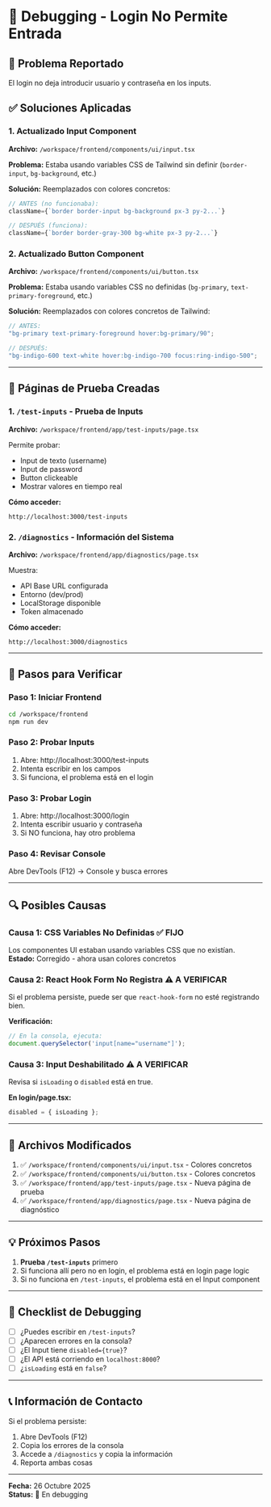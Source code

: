 # 🔧 Debugging - Login No Permite Entrada

## 🎯 Problema Reportado

El login no deja introducir usuario y contraseña en los inputs.

## ✅ Soluciones Aplicadas

### 1. **Actualizado Input Component**

**Archivo:** `/workspace/frontend/components/ui/input.tsx`

**Problema:** Estaba usando variables CSS de Tailwind sin definir (`border-input`, `bg-background`, etc.)

**Solución:** Reemplazados con colores concretos:

```typescript
// ANTES (no funcionaba):
className={`border border-input bg-background px-3 py-2...`}

// DESPUÉS (funciona):
className={`border border-gray-300 bg-white px-3 py-2...`}
```

### 2. **Actualizado Button Component**

**Archivo:** `/workspace/frontend/components/ui/button.tsx`

**Problema:** Estaba usando variables CSS no definidas (`bg-primary`, `text-primary-foreground`, etc.)

**Solución:** Reemplazados con colores concretos de Tailwind:

```typescript
// ANTES:
"bg-primary text-primary-foreground hover:bg-primary/90";

// DESPUÉS:
"bg-indigo-600 text-white hover:bg-indigo-700 focus:ring-indigo-500";
```

---

## 🧪 Páginas de Prueba Creadas

### 1. `/test-inputs` - Prueba de Inputs

**Archivo:** `/workspace/frontend/app/test-inputs/page.tsx`

Permite probar:

- Input de texto (username)
- Input de password
- Button clickeable
- Mostrar valores en tiempo real

**Cómo acceder:**

```
http://localhost:3000/test-inputs
```

### 2. `/diagnostics` - Información del Sistema

**Archivo:** `/workspace/frontend/app/diagnostics/page.tsx`

Muestra:

- API Base URL configurada
- Entorno (dev/prod)
- LocalStorage disponible
- Token almacenado

**Cómo acceder:**

```
http://localhost:3000/diagnostics
```

---

## 🚀 Pasos para Verificar

### Paso 1: Iniciar Frontend

```bash
cd /workspace/frontend
npm run dev
```

### Paso 2: Probar Inputs

1. Abre: http://localhost:3000/test-inputs
2. Intenta escribir en los campos
3. Si funciona, el problema está en el login

### Paso 3: Probar Login

1. Abre: http://localhost:3000/login
2. Intenta escribir usuario y contraseña
3. Si NO funciona, hay otro problema

### Paso 4: Revisar Console

Abre DevTools (F12) → Console y busca errores

---

## 🔍 Posibles Causas

### Causa 1: CSS Variables No Definidas ✅ FIJO

Los componentes UI estaban usando variables CSS que no existían.
**Estado:** Corregido - ahora usan colores concretos

### Causa 2: React Hook Form No Registra ⚠️ A VERIFICAR

Si el problema persiste, puede ser que `react-hook-form` no esté registrando bien.

**Verificación:**

```javascript
// En la consola, ejecuta:
document.querySelector('input[name="username"]');
```

### Causa 3: Input Deshabilitado ⚠️ A VERIFICAR

Revisa si `isLoading` o `disabled` está en true.

**En login/page.tsx:**

```typescript
disabled = { isLoading };
```

---

## 📝 Archivos Modificados

1. ✅ `/workspace/frontend/components/ui/input.tsx` - Colores concretos
2. ✅ `/workspace/frontend/components/ui/button.tsx` - Colores concretos
3. ✅ `/workspace/frontend/app/test-inputs/page.tsx` - Nueva página de prueba
4. ✅ `/workspace/frontend/app/diagnostics/page.tsx` - Nueva página de diagnóstico

---

## 💡 Próximos Pasos

1. **Prueba `/test-inputs`** primero
2. Si funciona allí pero no en login, el problema está en login page logic
3. Si no funciona en `/test-inputs`, el problema está en el Input component

---

## 🎯 Checklist de Debugging

- [ ] ¿Puedes escribir en `/test-inputs`?
- [ ] ¿Aparecen errores en la consola?
- [ ] ¿El Input tiene `disabled={true}`?
- [ ] ¿El API está corriendo en `localhost:8000`?
- [ ] ¿`isLoading` está en `false`?

---

## 📞 Información de Contacto

Si el problema persiste:

1. Abre DevTools (F12)
2. Copia los errores de la consola
3. Accede a `/diagnostics` y copia la información
4. Reporta ambas cosas

---

**Fecha:** 26 Octubre 2025  
**Status:** 🔧 En debugging

